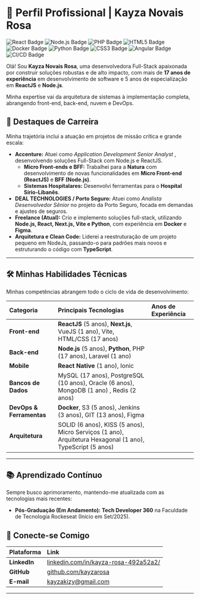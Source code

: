 # 🚀 Perfil Profissional | Kayza Novais Rosa


![React Badge](https://img.shields.io/badge/React-61DAFB?style=for-the-badge&logo=react&logoColor=black)
![Node.js Badge](https://img.shields.io/badge/Node.js-339933?style=for-the-badge&logo=nodedotjs&logoColor=white)
![PHP Badge](https://img.shields.io/badge/PHP-777BB4?style=for-the-badge&logo=php&logoColor=white)
![HTML5 Badge](https://img.shields.io/badge/HTML5-E34F26?style=for-the-badge&logo=html5&logoColor=white)
![Docker Badge](https://img.shields.io/badge/Docker-2496ED?style=for-the-badge&logo=docker&logoColor=white)
![Python Badge](https://img.shields.io/badge/Python-3776AB?style=for-the-badge&logo=python&logoColor=white)
![CSS3 Badge](https://img.shields.io/badge/CSS3-1572B6?style=for-the-badge&logo=css3&logoColor=white)
![Angular Badge](https://img.shields.io/badge/Angular-DD0031?style=for-the-badge&logo=angular&logoColor=white)
![CI/CD Badge](https://img.shields.io/badge/CI%2FCD-000000?style=for-the-badge&logo=circleci&logoColor=white)


Olá! Sou **Kayza Novais Rosa**, uma desenvolvedora Full-Stack apaixonada por construir soluções robustas e de alto impacto, com mais de **17 anos de experiência** em desenvolvimento de software e 5 anos de especialização em **ReactJS** e **Node.js**.

Minha expertise vai da arquitetura de sistemas à implementação completa, abrangendo front-end, back-end, nuvem e DevOps.

## 🌟 Destaques de Carreira

Minha trajetória inclui a atuação em projetos de missão crítica e grande escala:

* **Accenture:** Atuei como *Application Development Senior Analyst* , desenvolvendo soluções Full-Stack com Node.js e ReactJS.
    * **Micro Front-ends e BFF:** Trabalhei para a **Natura** com desenvolvimento de novas funcionalidades em **Micro Front-end (ReactJS)** e **BFF (Node.js)**.
    * **Sistemas Hospitalares:** Desenvolvi ferramentas para o **Hospital Sírio-Libanês**.
* **DEAL TECHNOLOGIES / Porto Seguro:** Atuei como *Analista Desenvolvedor Sênior* no projeto da Porto Seguro, focada em demandas e ajustes de seguros.
* **Freelance (Atual):** Crio e implemento soluções full-stack, utilizando **Node.js, React, Next.js, Vite e Python**, com experiência em **Docker** e **Figma**.
* **Arquitetura e Clean Code:** Liderei a reestruturação de um projeto pequeno em NodeJs, passando-o para padrões mais novos e estruturando o código com **TypeScript**.

---

## 🛠️ Minhas Habilidades Técnicas

Minhas competências abrangem todo o ciclo de vida de desenvolvimento:

| Categoria | Principais Tecnologias | Anos de Experiência |
| :--- | :--- | :--- |
| **Front-end** | **ReactJS** (5 anos), **Next.js**, VueJS (1 ano), Vite, HTML/CSS (17 anos)|
| **Back-end** | **Node.js** (5 anos), **Python**, PHP (17 anos), Laravel (1 ano) |
| **Mobile** | **React Native** (1 ano), Ionic |
| **Bancos de Dados** | MySQL (17 anos), PostgreSQL (10 anos), Oracle (6 anos), MongoDB (1 ano) , Redis (2 anos) |
| **DevOps & Ferramentas** | **Docker**, S3 (5 anos), Jenkins (3 anos), GIT (13 anos), Figma|
| **Arquitetura** | SOLID (6 anos), KISS (5 anos), Micro Serviços (1 ano), Arquitetura Hexagonal (1 ano), TypeScript (5 anos) |

---

## 📚 Aprendizado Contínuo

Sempre busco aprimoramento, mantendo-me atualizada com as tecnologias mais recentes:

* **Pós-Graduação (Em Andamento):** **Tech Developer 360** na Faculdade de Tecnologia Rockeseat (Início em Set/2025).

## 🔗 Conecte-se Comigo

| Plataforma | Link |
| :--- | :--- |
| **LinkedIn** | [linkedin.com/in/kayza-rosa-492a52a2/](https://www.linkedin.com/in/kayza-rosa-492a52a2/) |
| **GitHub** | [github.com/kayzarosa](https://github.com/kayzarosa) |
| **E-mail** | kayzakizy@gmail.com |

---
